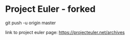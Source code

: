 Project Euler - forked
===
git push -u origin master

link to project euler page: https://projecteuler.net/archives
